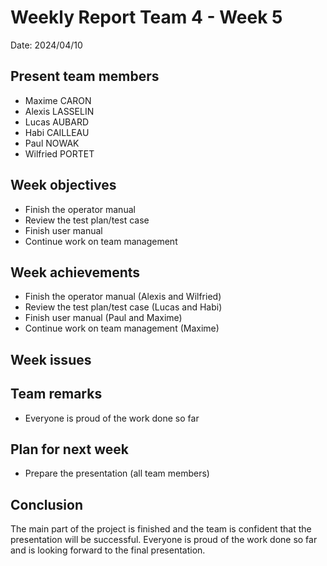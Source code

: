 # Weekly Report Team 4 - Week 5

Date: 2024/04/10

## Present team members
- Maxime CARON
- Alexis LASSELIN
- Lucas AUBARD
- Habi CAILLEAU
- Paul NOWAK
- Wilfried PORTET

## Week objectives
- Finish the operator manual
- Review the test plan/test case
- Finish user manual
- Continue work on team management

## Week achievements
- Finish the operator manual (Alexis and Wilfried)
- Review the test plan/test case (Lucas and Habi)
- Finish user manual (Paul and Maxime)
- Continue work on team management (Maxime)
 
## Week issues

## Team remarks
- Everyone is proud of the work done so far

## Plan for next week
- Prepare the presentation (all team members)

## Conclusion
The main part of the project is finished and the team is confident that the presentation will be successful. Everyone is proud of the work done so far and is looking forward to the final presentation.